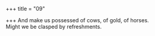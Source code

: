 +++
title = "09"

+++
And make us possessed of cows, of gold, of horses.  
Might we be clasped by refreshments.  